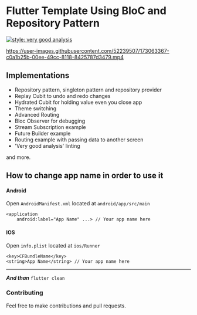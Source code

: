 # Flutter Template Using BloC and Repository Pattern

[![style: very good analysis](https://img.shields.io/badge/style-very_good_analysis-B22C89.svg)](https://pub.dev/packages/very_good_analysis)

https://user-images.githubusercontent.com/52239507/173063367-c0a1b25b-00ee-49cc-8118-8425787d3479.mp4

## Implementations
* Repository pattern, singleton pattern and repository provider
* Replay Cubit to undo and redo changes
* Hydrated Cubit for holding value even you close app
* Theme switching
* Advanced Routing
* Bloc Observer for debugging
* Stream Subscription example
* Future Builder example
* Routing example with passing data to another screen
* 'Very good analysis' linting

and more.
## How to change app name in order to use it

#### Android
Open ```AndroidManifest.xml``` located at ```android/app/src/main```
```
<application
    android:label="App Name" ...> // Your app name here
```

#### IOS
Open ```info.plist``` located at ```ios/Runner```
```
<key>CFBundleName</key>
<string>App Name</string> // Your app name here
```
<hr>  

***And than***  ```flutter clean```

### Contributing
Feel free to make contributions and pull requests.
